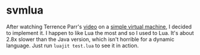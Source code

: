 svmlua
======
After watching Terrence Parr's [video](https://www.youtube.com/watch?v=OjaAToVkoTw&feature=youtu.be) on a [simple virtual machine](https://github.com/parrt/simple-virtual-machine/), I decided to implement it. I happen to like Lua the most and so I used to Lua. It's about 2.8x slower than the Java version, which isn't horrible for a dynamic language. Just run `luajit test.lua` to see it in action.
